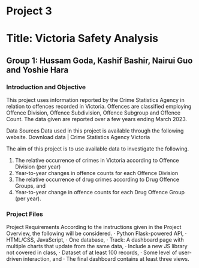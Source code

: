 # **Project 3**
# **Title: Victoria Safety Analysis**

## **Group 1: Hussam Goda, Kashif Bashir, Nairui Guo and Yoshie Hara**


### **Introduction and Objective**
This project uses information reported by the Crime Statistics Agency in relation to offences recorded in Victoria. Offences are classified employing Offence Division, Offence Subdivision, Offence Subgroup and Offence Count. The data given are reported over a few years ending March 2023.

Data Sources Data used in this project is available through the following website. Download data | Crime Statistics Agency Victoria

The aim of this project is to use available data to investigate the following. 
1. The relative occurrence of crimes in Victoria according to Offence Division (per year)
2. Year-to-year changes in offence counts for each Offence Division
3. The relative occurrence of drug crimes according to Drug Offence Groups, and
4. Year-to-year change in offence counts for each Drug Offence Group (per year).

### **Project Files**
Project Requirements According to the instructions given in the Project Overview, the following will be considered. · Python Flask-powered API, · HTML/CSS, JavaScript, · One database, · Track: A dashboard page with multiple charts that update from the same data, · Include a new JS library not covered in class, · Dataset of at least 100 records, · Some level of user-driven interaction, and · The final dashboard contains at least three views.
